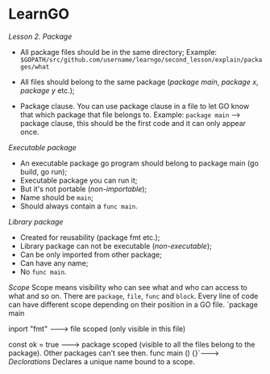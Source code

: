 # LearnGO

*Lesson 2. Package*
- All package files should be in the same directory;
Example: `$GOPATH/src/github.com/username/learngo/second_lesson/explain/packages/what`

- All files should belong to the same package (_package main_, _package x_, _package y_ etc.);

- Package clause.
You can use package clause in a file to let GO know that which package that file belongs to.
Example:
`package main` --> package clause, this should be the first code and it can only appear once.

*Executable package*
- An executable package go program should belong to package main (go build, go run);
- Executable package you can run it;
- But it's not portable (*non-importable*);
- Name should be `main`;
- Should always contain a `func main`.

*Library package*
- Created for reusability (package fmt etc.);
- Library package can not be executable (*non-executable*);
- Can be only imported from other package;
- Can have any name;
- No `func main`.

*Scope*
Scope means visibility who can see what and who can access to what and so on. There are `package`, `file`, `func` and `block`.
Every line of code can have different scope depending on their position in a GO file.
`package main

inport "fmt"  ---> file scoped (only visible in this file)

const ok = true ---> package scoped (visible to all the files belong to the package). Other packages can't see then.
func main () {}`--->
*Declorations*
Declares a unique name bound to a scope.
